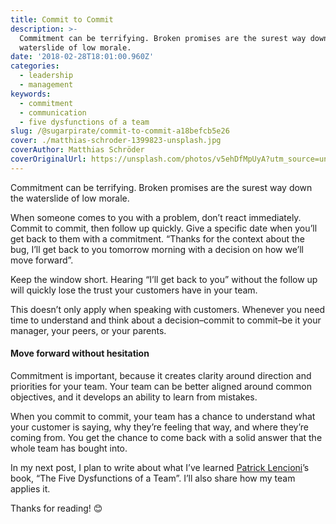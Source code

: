 ```yaml
---
title: Commit to Commit
description: >-
  Commitment can be terrifying. Broken promises are the surest way down the
  waterslide of low morale.
date: '2018-02-28T18:01:00.960Z'
categories:
  - leadership
  - management
keywords:
  - commitment
  - communication
  - five dysfunctions of a team
slug: /@sugarpirate/commit-to-commit-a18befcb5e26
cover: ./matthias-schroder-1399823-unsplash.jpg
coverAuthor: Matthias Schröder
coverOriginalUrl: https://unsplash.com/photos/v5ehDfMpUyA?utm_source=unsplash&utm_medium=referral&utm_content=creditCopyText
---
```


Commitment can be terrifying. Broken promises are the surest way down the waterslide of low morale.

When someone comes to you with a problem, don’t react immediately. Commit to commit, then follow up quickly. Give a specific date when you’ll get back to them with a commitment. “Thanks for the context about the bug, I’ll get back to you tomorrow morning with a decision on how we’ll move forward”.

Keep the window short. Hearing “I’ll get back to you” without the follow up will quickly lose the trust your customers have in your team.

This doesn’t only apply when speaking with customers. Whenever you need time to understand and think about a decision–commit to commit–be it your manager, your peers, or your parents.

#### Move forward without hesitation

Commitment is important, because it creates clarity around direction and priorities for your team. Your team can be better aligned around common objectives, and it develops an ability to learn from mistakes.

When you commit to commit, your team has a chance to understand what your customer is saying, why they’re feeling that way, and where they’re coming from. You get the chance to come back with a solid answer that the whole team has bought into.

In my next post, I plan to write about what I’ve learned [Patrick Lencioni](https://twitter.com/patricklencioni)’s book, “The Five Dysfunctions of a Team”. I’ll also share how my team applies it.

Thanks for reading! 😊